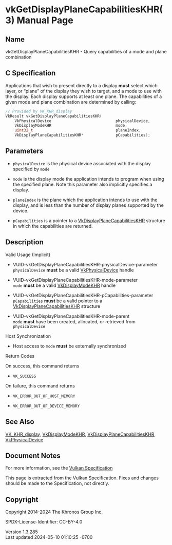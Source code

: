 # vkGetDisplayPlaneCapabilitiesKHR(3) Manual Page

## Name

vkGetDisplayPlaneCapabilitiesKHR - Query capabilities of a mode and
plane combination



## <a href="#_c_specification" class="anchor"></a>C Specification

Applications that wish to present directly to a display **must** select
which layer, or “plane” of the display they wish to target, and a mode
to use with the display. Each display supports at least one plane. The
capabilities of a given mode and plane combination are determined by
calling:

``` c
// Provided by VK_KHR_display
VkResult vkGetDisplayPlaneCapabilitiesKHR(
    VkPhysicalDevice                            physicalDevice,
    VkDisplayModeKHR                            mode,
    uint32_t                                    planeIndex,
    VkDisplayPlaneCapabilitiesKHR*              pCapabilities);
```

## <a href="#_parameters" class="anchor"></a>Parameters

- `physicalDevice` is the physical device associated with the display
  specified by `mode`

- `mode` is the display mode the application intends to program when
  using the specified plane. Note this parameter also implicitly
  specifies a display.

- `planeIndex` is the plane which the application intends to use with
  the display, and is less than the number of display planes supported
  by the device.

- `pCapabilities` is a pointer to a
  [VkDisplayPlaneCapabilitiesKHR](https://registry.khronos.org/vulkan/specs/1.3-extensions/man/html/VkDisplayPlaneCapabilitiesKHR.html)
  structure in which the capabilities are returned.

## <a href="#_description" class="anchor"></a>Description

Valid Usage (Implicit)

- <a
  href="#VUID-vkGetDisplayPlaneCapabilitiesKHR-physicalDevice-parameter"
  id="VUID-vkGetDisplayPlaneCapabilitiesKHR-physicalDevice-parameter"></a>
  VUID-vkGetDisplayPlaneCapabilitiesKHR-physicalDevice-parameter  
  `physicalDevice` **must** be a valid
  [VkPhysicalDevice](https://registry.khronos.org/vulkan/specs/1.3-extensions/man/html/VkPhysicalDevice.html) handle

- <a href="#VUID-vkGetDisplayPlaneCapabilitiesKHR-mode-parameter"
  id="VUID-vkGetDisplayPlaneCapabilitiesKHR-mode-parameter"></a>
  VUID-vkGetDisplayPlaneCapabilitiesKHR-mode-parameter  
  `mode` **must** be a valid [VkDisplayModeKHR](https://registry.khronos.org/vulkan/specs/1.3-extensions/man/html/VkDisplayModeKHR.html)
  handle

- <a href="#VUID-vkGetDisplayPlaneCapabilitiesKHR-pCapabilities-parameter"
  id="VUID-vkGetDisplayPlaneCapabilitiesKHR-pCapabilities-parameter"></a>
  VUID-vkGetDisplayPlaneCapabilitiesKHR-pCapabilities-parameter  
  `pCapabilities` **must** be a valid pointer to a
  [VkDisplayPlaneCapabilitiesKHR](https://registry.khronos.org/vulkan/specs/1.3-extensions/man/html/VkDisplayPlaneCapabilitiesKHR.html)
  structure

- <a href="#VUID-vkGetDisplayPlaneCapabilitiesKHR-mode-parent"
  id="VUID-vkGetDisplayPlaneCapabilitiesKHR-mode-parent"></a>
  VUID-vkGetDisplayPlaneCapabilitiesKHR-mode-parent  
  `mode` **must** have been created, allocated, or retrieved from
  `physicalDevice`

Host Synchronization

- Host access to `mode` **must** be externally synchronized

Return Codes

On success, this command returns  
- `VK_SUCCESS`

On failure, this command returns  
- `VK_ERROR_OUT_OF_HOST_MEMORY`

- `VK_ERROR_OUT_OF_DEVICE_MEMORY`

## <a href="#_see_also" class="anchor"></a>See Also

[VK_KHR_display](https://registry.khronos.org/vulkan/specs/1.3-extensions/man/html/VK_KHR_display.html),
[VkDisplayModeKHR](https://registry.khronos.org/vulkan/specs/1.3-extensions/man/html/VkDisplayModeKHR.html),
[VkDisplayPlaneCapabilitiesKHR](https://registry.khronos.org/vulkan/specs/1.3-extensions/man/html/VkDisplayPlaneCapabilitiesKHR.html),
[VkPhysicalDevice](https://registry.khronos.org/vulkan/specs/1.3-extensions/man/html/VkPhysicalDevice.html)

## <a href="#_document_notes" class="anchor"></a>Document Notes

For more information, see the <a
href="https://registry.khronos.org/vulkan/specs/1.3-extensions/html/vkspec.html#vkGetDisplayPlaneCapabilitiesKHR"
target="_blank" rel="noopener">Vulkan Specification</a>

This page is extracted from the Vulkan Specification. Fixes and changes
should be made to the Specification, not directly.

## <a href="#_copyright" class="anchor"></a>Copyright

Copyright 2014-2024 The Khronos Group Inc.

SPDX-License-Identifier: CC-BY-4.0

Version 1.3.285  
Last updated 2024-05-10 01:10:25 -0700

